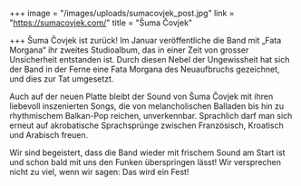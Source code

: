 +++
image = "/images/uploads/sumacovjek_post.jpg"
link = "https://sumacovjek.com/"
title = "Šuma Čovjek"

+++
Šuma Čovjek ist zurück! Im Januar veröffentliche die Band mit „Fata Morgana“ ihr zweites Studioalbum, das in einer Zeit von grosser Unsicherheit entstanden ist. Durch diesen Nebel der Ungewissheit hat sich der Band in der Ferne eine Fata Morgana des Neuaufbruchs gezeichnet, und dies zur Tat umgesetzt.

Auch auf der neuen Platte bleibt der Sound von Šuma Čovjek mit ihren liebevoll inszenierten Songs, die von melancholischen Balladen bis hin zu rhythmischem Balkan-Pop reichen, unverkennbar. Sprachlich darf man sich erneut auf akrobatische Sprachsprünge zwischen Französisch, Kroatisch und Arabisch freuen.

Wir sind begeistert, dass die Band wieder mit frischem Sound am Start ist und schon bald mit uns den Funken überspringen lässt! Wir versprechen nicht zu viel, wenn wir sagen: Das wird ein Fest! 